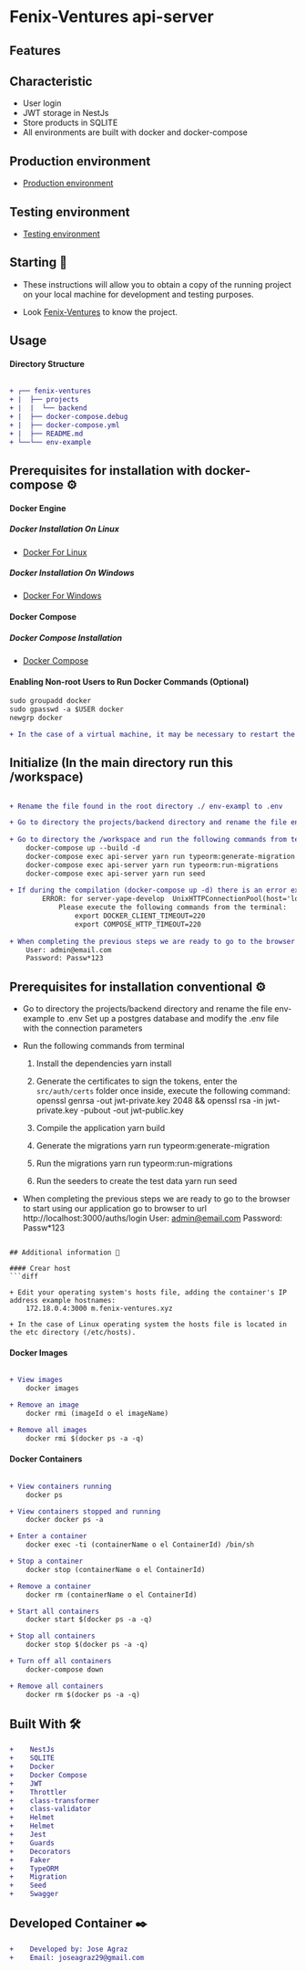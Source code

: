 # Fenix-Ventures api-server

## Features

## Characteristic
* User login
* JWT storage in NestJs
* Store products in SQLITE
* All environments are built with docker and docker-compose

## Production environment
* [Production environment](http://localhost:3000/api/auths/login)

## Testing environment
* [Testing environment](http://localhost:3000/api/auths/login)

## Starting 🚀

*  These instructions will allow you to obtain a copy of the running project on your local machine for development and testing purposes.

* Look [Fenix-Ventures]() to know the project.

## Usage

#### Directory Structure
```diff

+ ┌── fenix-ventures
+ |  ├── projects
+ |  |  └── backend
+ |  ├── docker-compose.debug
+ |  ├── docker-compose.yml
+ |  ├── README.md
+ └──└── env-example

```

## Prerequisites for installation with docker-compose ⚙️

#### Docker Engine

##### Docker Installation On Linux
* [Docker For Linux](https://docs.docker.com/install/linux/docker-ce/ubuntu/)

##### Docker Installation On Windows
* [Docker For Windows](https://docs.docker.com/docker-for-windows/install/)

#### Docker Compose

##### Docker Compose Installation
* [Docker Compose](https://docs.docker.com/compose/install/)

#### Enabling Non-root Users to Run Docker Commands (Optional)
```diff
sudo groupadd docker
sudo gpasswd -a $USER docker
newgrp docker

+ In the case of a virtual machine, it may be necessary to restart the virtual machine for the changes to take effect.

```

## Initialize (In the main directory run this /workspace)

```diff

+ Rename the file found in the root directory ./ env-exampl to .env

+ Go to directory the projects/backend directory and rename the file env-example to .env
    
+ Go to directory the /workspace and run the following commands from terminal
    docker-compose up --build -d
    docker-compose exec api-server yarn run typeorm:generate-migration
    docker-compose exec api-server yarn run typeorm:run-migrations
    docker-compose exec api-server yarn run seed
    
+ If during the compilation (docker-compose up -d) there is an error example: 
        ERROR: for server-yape-develop  UnixHTTPConnectionPool(host='localhost', port=None): Read timed out. (read timeout=60))
            Please execute the following commands from the terminal:
                export DOCKER_CLIENT_TIMEOUT=220
                export COMPOSE_HTTP_TIMEOUT=220    
    
+ When completing the previous steps we are ready to go to the browser to start using our application go to browser to url http://localhost:3000/auths/login
    User: admin@email.com
    Password: Passw*123
```

## Prerequisites for installation conventional ⚙️

+ Go to directory the projects/backend directory and rename the file env-example to .env
    Set up a postgres database and modify the .env file with the connection parameters
    
+ Run the following commands from terminal
    
    1. Install the dependencies
        yarn install
        
    2. Generate the certificates to sign the tokens, enter the `src/auth/certs` folder once inside, execute the following command:
        openssl genrsa -out jwt-private.key 2048 && openssl rsa -in jwt-private.key -pubout -out jwt-public.key
    
    3. Compile the application
        yarn build
    
    4. Generate the migrations
        yarn run typeorm:generate-migration
    
    5. Run the migrations
        yarn run typeorm:run-migrations
    
    6. Run the seeders to create the test data
        yarn run seed
    
+ When completing the previous steps we are ready to go to the browser to start using our application go to browser to url http://localhost:3000/auths/login
    User: admin@email.com
    Password: Passw*123
```

## Additional information 📖

#### Crear host
```diff

+ Edit your operating system's hosts file, adding the container's IP address example hostnames:
    172.18.0.4:3000 m.fenix-ventures.xyz

+ In the case of Linux operating system the hosts file is located in the etc directory (/etc/hosts).

```

#### Docker Images
```diff

+ View images
    docker images

+ Remove an image
    docker rmi (imageId o el imageName)

+ Remove all images
    docker rmi $(docker ps -a -q)

```

#### Docker Containers
```diff

+ View containers running
    docker ps

+ View containers stopped and running
    docker docker ps -a

+ Enter a container
    docker exec -ti (containerName o el ContainerId) /bin/sh

+ Stop a container
    docker stop (containerName o el ContainerId)

+ Remove a container
    docker rm (containerName o el ContainerId)

+ Start all containers
    docker start $(docker ps -a -q)

+ Stop all containers
    docker stop $(docker ps -a -q)

+ Turn off all containers
    docker-compose down

+ Remove all containers
    docker rm $(docker ps -a -q)

```

## Built With 🛠️
```diff
+    NestJs
+    SQLITE
+    Docker
+    Docker Compose
+    JWT
+    Throttler
+    class-transformer
+    class-validator
+    Helmet
+    Helmet
+    Jest
+    Guards
+    Decorators
+    Faker
+    TypeORM
+    Migration
+    Seed
+    Swagger
```

## Developed Container ✒️
```diff
+    Developed by: Jose Agraz
+    Email: joseagraz29@gmail.com
```
